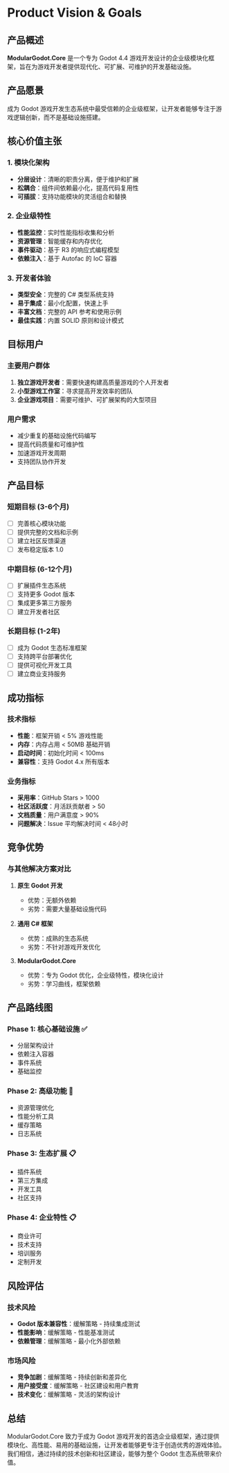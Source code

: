 # Product Vision & Goals

## 产品概述

**ModularGodot.Core** 是一个专为 Godot 4.4 游戏开发设计的企业级模块化框架，旨在为游戏开发者提供现代化、可扩展、可维护的开发基础设施。

## 产品愿景

成为 Godot 游戏开发生态系统中最受信赖的企业级框架，让开发者能够专注于游戏逻辑创新，而不是基础设施搭建。

## 核心价值主张

### 1. 模块化架构
- **分层设计**：清晰的职责分离，便于维护和扩展
- **松耦合**：组件间依赖最小化，提高代码复用性
- **可插拔**：支持功能模块的灵活组合和替换

### 2. 企业级特性
- **性能监控**：实时性能指标收集和分析
- **资源管理**：智能缓存和内存优化
- **事件驱动**：基于 R3 的响应式编程模型
- **依赖注入**：基于 Autofac 的 IoC 容器

### 3. 开发者体验
- **类型安全**：完整的 C# 类型系统支持
- **易于集成**：最小化配置，快速上手
- **丰富文档**：完整的 API 参考和使用示例
- **最佳实践**：内置 SOLID 原则和设计模式

## 目标用户

### 主要用户群体
1. **独立游戏开发者**：需要快速构建高质量游戏的个人开发者
2. **小型游戏工作室**：寻求提高开发效率的团队
3. **企业游戏项目**：需要可维护、可扩展架构的大型项目

### 用户需求
- 减少重复的基础设施代码编写
- 提高代码质量和可维护性
- 加速游戏开发周期
- 支持团队协作开发

## 产品目标

### 短期目标 (3-6个月)
- [ ] 完善核心模块功能
- [ ] 提供完整的文档和示例
- [ ] 建立社区反馈渠道
- [ ] 发布稳定版本 1.0

### 中期目标 (6-12个月)
- [ ] 扩展插件生态系统
- [ ] 支持更多 Godot 版本
- [ ] 集成更多第三方服务
- [ ] 建立开发者社区

### 长期目标 (1-2年)
- [ ] 成为 Godot 生态标准框架
- [ ] 支持跨平台部署优化
- [ ] 提供可视化开发工具
- [ ] 建立商业支持服务

## 成功指标

### 技术指标
- **性能**：框架开销 < 5% 游戏性能
- **内存**：内存占用 < 50MB 基础开销
- **启动时间**：初始化时间 < 100ms
- **兼容性**：支持 Godot 4.x 所有版本

### 业务指标
- **采用率**：GitHub Stars > 1000
- **社区活跃度**：月活跃贡献者 > 50
- **文档质量**：用户满意度 > 90%
- **问题解决**：Issue 平均解决时间 < 48小时

## 竞争优势

### 与其他解决方案对比
1. **原生 Godot 开发**
   - 优势：无额外依赖
   - 劣势：需要大量基础设施代码

2. **通用 C# 框架**
   - 优势：成熟的生态系统
   - 劣势：不针对游戏开发优化

3. **ModularGodot.Core**
   - 优势：专为 Godot 优化，企业级特性，模块化设计
   - 劣势：学习曲线，框架依赖

## 产品路线图

### Phase 1: 核心基础设施 ✅
- 分层架构设计
- 依赖注入容器
- 事件系统
- 基础监控

### Phase 2: 高级功能 🚧
- 资源管理优化
- 性能分析工具
- 缓存策略
- 日志系统

### Phase 3: 生态扩展 📋
- 插件系统
- 第三方集成
- 开发工具
- 社区支持

### Phase 4: 企业特性 📋
- 商业许可
- 技术支持
- 培训服务
- 定制开发

## 风险评估

### 技术风险
- **Godot 版本兼容性**：缓解策略 - 持续集成测试
- **性能影响**：缓解策略 - 性能基准测试
- **依赖管理**：缓解策略 - 最小化外部依赖

### 市场风险
- **竞争加剧**：缓解策略 - 持续创新和差异化
- **用户接受度**：缓解策略 - 社区建设和用户教育
- **技术变化**：缓解策略 - 灵活的架构设计

## 总结

ModularGodot.Core 致力于成为 Godot 游戏开发的首选企业级框架，通过提供模块化、高性能、易用的基础设施，让开发者能够更专注于创造优秀的游戏体验。我们相信，通过持续的技术创新和社区建设，能够为整个 Godot 生态系统带来价值。